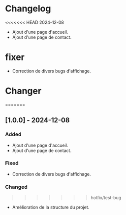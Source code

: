 # Changelog
<<<<<<< HEAD
2024-12-08
- Ajout d'une page d'accueil.
- Ajout d'une page de contact.

# fixer
- Correction de divers bugs d'affichage.

# Changer
=======

## [1.0.0] - 2024-12-08
### Added
- Ajout d'une page d'accueil.
- Ajout d'une page de contact.

### Fixed
- Correction de divers bugs d'affichage.

### Changed
>>>>>>> hotfix/test-bug
- Amélioration de la structure du projet.
